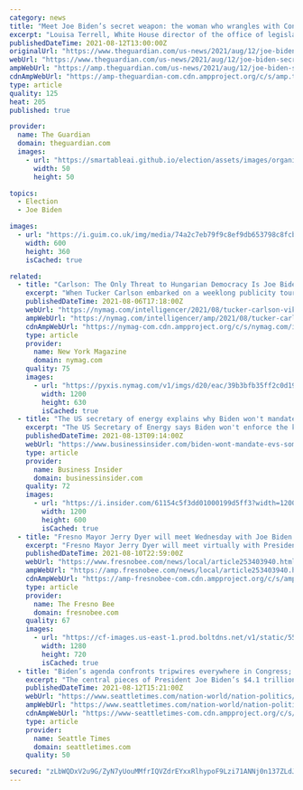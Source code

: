 ```yaml
---
category: news
title: "Meet Joe Biden’s secret weapon: the woman who wrangles with Congress"
excerpt: "Louisa Terrell, White House director of the office of legislative affairs, is the tip of the spear of Biden’s team as she fulfills one of the most difficult jobs in a deeply divided political landscap"
publishedDateTime: 2021-08-12T13:00:00Z
originalUrl: "https://www.theguardian.com/us-news/2021/aug/12/joe-biden-secret-weapon-louisa-terrell-congress"
webUrl: "https://www.theguardian.com/us-news/2021/aug/12/joe-biden-secret-weapon-louisa-terrell-congress"
ampWebUrl: "https://amp.theguardian.com/us-news/2021/aug/12/joe-biden-secret-weapon-louisa-terrell-congress"
cdnAmpWebUrl: "https://amp-theguardian-com.cdn.ampproject.org/c/s/amp.theguardian.com/us-news/2021/aug/12/joe-biden-secret-weapon-louisa-terrell-congress"
type: article
quality: 125
heat: 205
published: true

provider:
  name: The Guardian
  domain: theguardian.com
  images:
    - url: "https://smartableai.github.io/election/assets/images/organizations/theguardian.com-50x50.jpg"
      width: 50
      height: 50

topics:
  - Election
  - Joe Biden

images:
  - url: "https://i.guim.co.uk/img/media/74a2c7eb79f9c8ef9db653798c8fcb347c1a4719/654_0_3346_2007/master/3346.jpg?width=300&quality=45&auto=format&fit=max&dpr=2&s=cb7abaeb929f3807f0f8aaed493fc44b"
    width: 600
    height: 360
    isCached: true

related:
  - title: "Carlson: The Only Threat to Hungarian Democracy Is Joe Biden"
    excerpt: "When Tucker Carlson embarked on a weeklong publicity tour of Viktor Orbán’s Hungary, Fox News personality Glenn Greenwald cast the decision as the kind of intrepid reporting we should all admire. “Is it now considered immoral or something for journalists to visit other countries to report on what they see and hear there?"
    publishedDateTime: 2021-08-06T17:18:00Z
    webUrl: "https://nymag.com/intelligencer/2021/08/tucker-carlson-viktor-orban-interview-fox-news-hungary-biden-interference.html"
    ampWebUrl: "https://nymag.com/intelligencer/amp/2021/08/tucker-carlson-viktor-orban-interview-fox-news-hungary-biden-interference.html"
    cdnAmpWebUrl: "https://nymag-com.cdn.ampproject.org/c/s/nymag.com/intelligencer/amp/2021/08/tucker-carlson-viktor-orban-interview-fox-news-hungary-biden-interference.html"
    type: article
    provider:
      name: New York Magazine
      domain: nymag.com
    quality: 75
    images:
      - url: "https://pyxis.nymag.com/v1/imgs/d20/eac/39b3bfb35ff2c0d192dbf652b09eab40f1-tucker-carlson.1x.rsocial.w1200.jpg"
        width: 1200
        height: 630
        isCached: true
  - title: "The US secretary of energy explains why Biden won't mandate a switch to electric cars — even though some experts say that's what's needed"
    excerpt: "The US Secretary of Energy says Biden won't enforce the kind of EV mandate that some experts recommend."
    publishedDateTime: 2021-08-13T09:14:00Z
    webUrl: "https://www.businessinsider.com/biden-wont-mandate-evs-some-experts-say-he-should-2021-8"
    type: article
    provider:
      name: Business Insider
      domain: businessinsider.com
    quality: 72
    images:
      - url: "https://i.insider.com/61154c5f3dd01000199d5ff3?width=1200&format=jpeg"
        width: 1200
        height: 600
        isCached: true
  - title: "Fresno Mayor Jerry Dyer will meet Wednesday with Joe Biden. Here’s what they’ll discuss"
    excerpt: "Fresno Mayor Jerry Dyer will meet virtually with President Joe Biden and other leaders nationwide on Wednesday to discuss bipartisan infrastructure investment, White House officials confirmed. The meeting comes one day after Senate Democrats and Republicans came together to approve a $1 trillion infrastructure bill."
    publishedDateTime: 2021-08-10T22:59:00Z
    webUrl: "https://www.fresnobee.com/news/local/article253403940.html"
    ampWebUrl: "https://amp.fresnobee.com/news/local/article253403940.html"
    cdnAmpWebUrl: "https://amp-fresnobee-com.cdn.ampproject.org/c/s/amp.fresnobee.com/news/local/article253403940.html"
    type: article
    provider:
      name: The Fresno Bee
      domain: fresnobee.com
    quality: 67
    images:
      - url: "https://cf-images.us-east-1.prod.boltdns.net/v1/static/5596404782001/02a0e4ad-8c15-4167-87a8-cd09fafef86b/bd7fa089-1ea3-4c88-9097-47c110641f09/1280x720/match/image.jpg"
        width: 1280
        height: 720
        isCached: true
  - title: "Biden’s agenda confronts tripwires everywhere in Congress; here’s the path ahead"
    excerpt: "The central pieces of President Joe Biden’s $4.1 trillion economic agenda are now moving through Congress on a precarious two-track path that’s further complicated by a September showdown over the debt ceiling."
    publishedDateTime: 2021-08-12T15:21:00Z
    webUrl: "https://www.seattletimes.com/nation-world/nation-politics/bidens-agenda-confronts-tripwires-everywhere-in-congress-heres-the-path-ahead/"
    ampWebUrl: "https://www.seattletimes.com/nation-world/nation-politics/bidens-agenda-confronts-tripwires-everywhere-in-congress-heres-the-path-ahead/?amp=1"
    cdnAmpWebUrl: "https://www-seattletimes-com.cdn.ampproject.org/c/s/www.seattletimes.com/nation-world/nation-politics/bidens-agenda-confronts-tripwires-everywhere-in-congress-heres-the-path-ahead/?amp=1"
    type: article
    provider:
      name: Seattle Times
      domain: seattletimes.com
    quality: 50

secured: "zLbWQDxV2u9G/ZyN7yUouMMfrIQVZdrEYxxRlhypoF9Lzi71ANNj0n137ZLdJAaTSbb6klIp3fZE7M2pFQCibMauliJlIqgqNwxxXOL6HAaxtNJBJqlFVgRD23bRtQ2nNKK9vIqxttWaG4QAvbnNN5B1qvpT/Rm+Lh2K/6mOEF5cwmJD3oZQyBoJspfkS9Kjy4nbBfW68cAjYa5AIhOZXhL+roPeLuokbMGtZku2xG/bCNH3VsgnaP/QUTs9q3R7toQx3L77jhqN2e/hdcn+Rc0Ehj3bcWJ4UWCLU5PYdIj5bhzWLLsNULBgf/GlFY2pp/YI4L9/1MlsUicKYXxCJAytWc7OvB0j2HovrtHHOKQ=;PHiitBlMvdyhWTvSoJ4Xxw=="
---
```


